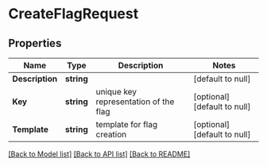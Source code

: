 # CreateFlagRequest

## Properties
Name | Type | Description | Notes
------------ | ------------- | ------------- | -------------
**Description** | **string** |  | [default to null]
**Key** | **string** | unique key representation of the flag | [optional] [default to null]
**Template** | **string** | template for flag creation | [optional] [default to null]

[[Back to Model list]](../README.md#documentation-for-models) [[Back to API list]](../README.md#documentation-for-api-endpoints) [[Back to README]](../README.md)

